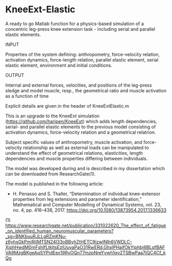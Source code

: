 # KneeExt-Elastic
A ready to go Matlab function for a physics-based simulation of a concentric leg-press knee extension task - including serial and parallel elastic elements.

INPUT

Properties of the system defining: anthropometry, force-velocity relation, activation dynamics, force-length relation, parallel elastic element, serial elastic element, environment and initial conditions.

OUTPUT

Internal and external forces, velocities, and positions of the leg-press sledge and model muscle, resp., the geometrical ratio and muscle activation as a function of time

Explicit details are given in the header of KneeExtElastic.m

This is an upgrade to the KneeExt simulation (https://github.com/haripen/KneeExt) which adds length dependencies, serial- and parallel elastic elements to the previous model consisting of activation dynamics, force-velocity relation and a geometrical relatrion.

Subject specific values of anthropometry, muscle activation, and force-velocity relationship as well as external loads can be manipulated to understand the effect of geometrical relations, elasticities, length dependencies and muscle properties differing between individuals.

The model was developed during and is described in my dissertation which can be downloaded from ResearchGate(1). 

The model is published in the following article:

 - H. Penasso and S. Thaller, “Determination of individual knee-extensor properties from leg extensions and parameter identification,” Mathematical and Computer Modelling of Dynamical Systems, vol. 23, no. 4, pp. 416–438, 2017. https://doi.org/10.1080/13873954.2017.1336633


(1) https://www.researchgate.net/publication/331022620_The_effect_of_fatigue_on_identified_human_neuromuscular_parameters?_sg=BNKbuuRJLLgRZmKNu-z6yhsGkPmiRjIMTSN24I33oBByhZtHETC9izwlNlh6VWDLC-XjphHwdM0mFshlfLtkltsEzlUuyaPaO31RwERd.GhxlPHaifOkYiphbj6BLqfBAFVA9MzgBKgeAqSYPidEex19RyOQn77mzpNreYvwh1qy2TSBwPaa7IQC4Cf_kQg
